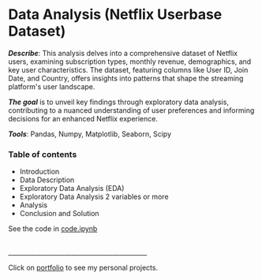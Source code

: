 # Data Analysis (Netflix Userbase Dataset)
***Describe***: This analysis delves into a comprehensive dataset of Netflix users, examining subscription types, monthly revenue, demographics, and key user characteristics. The dataset, featuring columns like User ID, Join Date, and Country, offers insights into patterns that shape the streaming platform's user landscape.  

***The goal*** is to unveil key findings through exploratory data analysis, contributing to a nuanced understanding of user preferences and informing decisions for an enhanced Netflix experience.

***Tools***: Pandas, Numpy, Matplotlib, Seaborn, Scipy
### **Table of contents**
- Introduction
- Data Description
- Exploratory Data Analysis (EDA)
- Exploratory Data Analysis 2 variables or more
- Analysis
- Conclusion and Solution  

See the code in [code.ipynb](https://github.com/nguyennhathoa6255/Data-Analysis-Netflix-Userbase/blob/master/code.ipynb)

<br>
____________________________________________

Click on [portfolio](https://nguyennhathoa6255.github.io/) to see my personal projects.